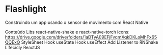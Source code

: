 # Flashlight

Construindo um app usando o sensor de movimento com React Native

Conteúdo
Libs react-native-shake e react-native-torch
icons: https://drive.google.com/drive/folders/1aDTyA09EFjFvqmXqkDKLoMhFx65QQExQ
StyleSheet
Hook useState
Hook useEffect
Add Listener to RNShake
Lifecicly ReactJS
